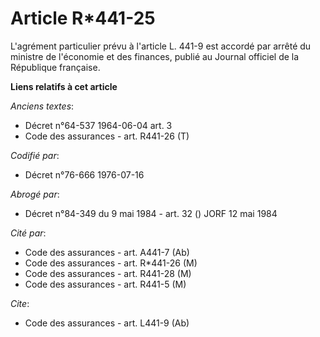 # Article R*441-25

L'agrément particulier prévu à l'article L. 441-9 est accordé par arrêté du ministre de l'économie et des finances, publié au
Journal officiel de la République française.

**Liens relatifs à cet article**

_Anciens textes_:

  - Décret n°64-537 1964-06-04 art. 3
  - Code des assurances - art. R441-26 (T)

_Codifié par_:

  - Décret n°76-666 1976-07-16

_Abrogé par_:

  - Décret n°84-349 du 9 mai 1984 - art. 32 () JORF 12 mai 1984

_Cité par_:

  - Code des assurances - art. A441-7 (Ab)
  - Code des assurances - art. R*441-26 (M)
  - Code des assurances - art. R441-28 (M)
  - Code des assurances - art. R441-5 (M)

_Cite_:

  - Code des assurances - art. L441-9 (Ab)
